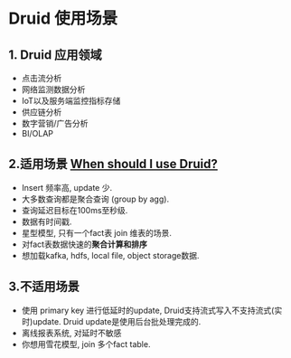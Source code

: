 # Druid 使用场景
## 1. Druid 应用领域
 - 点击流分析
 - 网络监测数据分析
 - IoT以及服务端监控指标存储
 - 供应链分析
 - 数字营销/广告分析
 - BI/OLAP
## 2.适用场景 [When should I use Druid?](https://druid.apache.org/docs/latest/design/index.html#when-should-i-use-druid)
 - Insert 频率高, update 少.
 - 大多数查询都是聚合查询 (group by agg).
 - 查询延迟目标在100ms至秒级.
 - 数据有时间戳.
 - 星型模型, 只有一个fact表 join 维表的场景.
 - 对fact表数据快速的**聚合计算和排序**
 - 想加载kafka, hdfs, local file, object storage数据.
## 3.不适用场景
 - 使用 primary key 进行低延时的update, Druid支持流式写入不支持流式(实时)update. Druid update是使用后台批处理完成的.
 - 离线报表系统, 对延时不敏感
 - 你想用雪花模型, join 多个fact table.